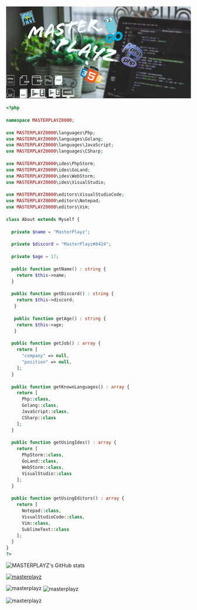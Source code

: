 ![Header](https://github.com/MASTERPLAYZ0000/MASTERPLAYZ0000/blob/7891eea44cd2bc344e1c4bbf248e65c47d58aae0/images/header.jpg)
```php
<?php

namespace MASTERPLAYZ0000;

use MASTERPLAYZ0000\languages\Php;
use MASTERPLAYZ0000\languages\Golang;
use MASTERPLAYZ0000\languages\JavaScript;
use MASTERPLAYZ0000\languages\CSharp;

use MASTERPLAYZ0000\ides\PhpStorm;
use MASTERPLAYZ0000\ides\GoLand;
use MASTERPLAYZ0000\ides\WebStorm;
use MASTERPLAYZ0000\ides\VisualStudio;

use MASTERPLAYZ0000\editors\VisualStudioCode;
use MASTERPLAYZ0000\editors\Notepad;
use MASTERPLAYZ0000\editors\Vim;

class About extends Myself {

  private $name = "MasterPlayz";
  
  private $discord = "MasterPlayz#8424";
  
  private $age = 17;
  
  public function getName() : string {
    return $this->name;
  }
  
  public function getDiscord() : string {
    return $this->discord;
   }
   
   public function getAge() : string {
    return $this->age;
   }
    
  public function getJob() : array {
    return [
      "company" => null,
      "position" => null,
    ];
  }
  
  public function getKnownLanguages() : array {
    return [
      Php::class,
      Golang::class,
      JavaScript::class,
      CSharp::class
    ];
  }
  
  public function getUsingIdes() : array {
    return [
      PhpStorm::class,
      GoLand::class,
      WebStorm::class,
      VisualStudio::class
    ];
  }
  
  public function getUsingEditors() : array {
    return [
      Notepad::class,
      VisualStudioCode::class,
      Vim::class,
      SublimeText::class
    ];
  }
}
?>
```
![MASTERPLAYZ's GitHub stats](https://github-readme-stats.vercel.app/api?username=MASTERPLAYZ0000&show_icons=true&theme=tokyonight)

<p align="left"> <a href="https://github.com/ryo-ma/github-profile-trophy"><img src="https://github-profile-trophy.vercel.app/?username=masterplayz" alt="masterplayz" /></a> </p>

<p><img align="left" src="https://github-readme-stats.vercel.app/api/top-langs?username=masterplayz&show_icons=true&locale=en&layout=compact" alt="masterplayz" /></p>

<p>&nbsp;<img align="center" src="https://github-readme-stats.vercel.app/api?username=masterplayz&show_icons=true&locale=en" alt="masterplayz" /></p>

<p><img align="center" src="https://github-readme-streak-stats.herokuapp.com/?user=masterplayz&" alt="masterplayz" /></p>
